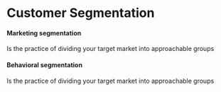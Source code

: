 # Customer Segmentation 
<!-- <p>Customer segmentation according to the revenue|spend they made within the network</p> -->
<!-- <i>We have two different segmentation prespectives (Behavioral and Marketing)</i> -->

#### Marketing segmentation
<p>Is the practice of dividing your target market into approachable groups</p>

#### Behavioral segmentation
<p>Is the practice of dividing your target market into approachable groups</p>